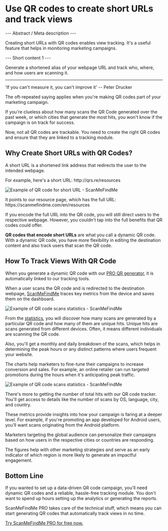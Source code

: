 <h1>Use QR codes to create short URLs and track views</h1>

--- Abstract / Meta description ---

Creating short URLs with QR codes enables view tracking. It's a useful feature that helps in monitoring marketing campaigns.

--- Short content 1 ---

Generate a shortened alias of your webpage URL and track who, where, and how users are scanning it.

----------

<p><span class="font-italic">'If you can't measure it, you can't improve it'</span>  -- Peter Drucker</p>
<p>The oft-repeated saying applies when you're making QR codes part of your marketing campaign.</p>
<p>If you're clueless about how many scans the QR Code generated over the past week, or which cities that generate the most hits, you won't know if the campaign is on track for success.</p>
<p>Now, not all QR codes are trackable. You need to create the right QR codes and ensure that they are linked to a tracking module. </p>
<h2>Why Create Short URLs with QR Codes?</h2>
<p>A short URL is a shortened link address that redirects the user to the intended webpage. </p>

<p>For example, here's a short URL: <span class="font-italic">http://qrs.re/resources</span></p>

<p class="imageholder"><img src="https://media.scanmefindme.com/blog/about_dynamic_url/files/img 1 - qr.png" alt="Example of QR code for short URL - ScanMeFindMe"></p>

<p>It points to our resource page, which has the full URL: <span class="font-italic">https://scanmefindme.com/en/resources</span></p>

<p>If you encode the full URL into the QR code, you will still direct users to the respective webpage. However, you couldn't tap into the full benefits that QR codes could offer. </p>

<p><strong>QR codes that encode short URLs</strong> are what you call a dynamic QR code. With a dynamic QR code, you have more flexibility in editing the destination content and also track users that scan the QR code.</p>
<h2>How To Track Views With QR Code</h2>
<p>When you generate a dynamic QR code with our <a href="#pro">PRO QR generator</a>, it is automatically linked to our tracking tools.</p>

<p>When a user scans the QR code and is redirected to the destination webpage, <a href="#static:url">ScanMeFindMe</a> traces key metrics from the device and saves them on the dashboard.</p>

<p class="imageholder"><img src="https://media.scanmefindme.com/blog/about_dynamic_url/files/img 2 - total scans.png" alt="Example of QR code scans statistics - ScanMeFindMe"></p>

<p>From the <a href="#article:about_statistics" title="Scans statistics for dynamic QR codes">statistics</a>, you will discover how many scans are generated by a particular QR code and how many of them are unique hits. Unique hits are scans generated from different devices. Often, it means different individuals are scanning the QR code. </p>

<p>Also, you'll get a monthly and daily breakdown of the scans, which helps in determining the peak hours or any distinct patterns where users frequent your website. </p>

<p>The charts help marketers to fine-tune their campaigns to increase conversion and sales. For example, an online retailer can run targeted promotions during the hours when it's anticipating peak traffic.</p>

<p class="imageholder"><img src="https://media.scanmefindme.com/blog/about_dynamic_url/files/img 3 - scans by.png" alt="Example of QR code scans statistics - ScanMeFindMe"></p>

<p>There's more to getting the number of total hits with our QR code tracker. You'll get access to details like the number of scans by OS, language, city, and country. </p>

<p>These metrics provide insights into how your campaign is faring at a deeper level. For example, if you're promoting an app developed for Android users, you'll want scans originating from the Android platform. </p>

<p>Marketers targeting the global audience can personalize their campaigns based on how users in the respective cities or countries are responding. </p>

<p>The figures help with other marketing strategies and serve as an early indicator of which region is more likely to generate an impactful engagement. </p>
<h2>Bottom Line</h2>
<p>If you wanted to set up a data-driven QR code campaign, you'll need dynamic QR codes and a reliable, hassle-free tracking module. You don't want to spend up hours setting up the analytics or generating the reports.</p>

<p>ScanMeFindMe PRO takes care of the technical stuff, which means you can start generating QR codes that automatically track views in no time.</p>

<p><a href="#pro">Try ScanMeFindMe PRO for free now.</a></p>

